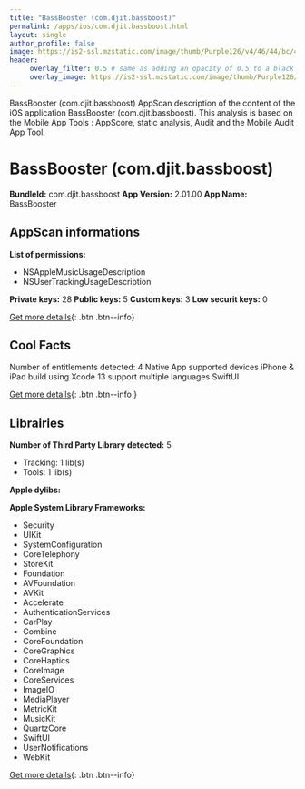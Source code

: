 ```yaml
---
title: "BassBooster (com.djit.bassboost)"
permalink: /apps/ios/com.djit.bassboost.html
layout: single
author_profile: false
image: https://is2-ssl.mzstatic.com/image/thumb/Purple126/v4/46/44/bc/4644bcb8-4df9-96bf-8bec-538358927592/AppIcon-1x_U007emarketing-0-10-0-85-220.png/512x512bb.jpg
header: 
     overlay_filter: 0.5 # same as adding an opacity of 0.5 to a black background
     overlay_image: https://is2-ssl.mzstatic.com/image/thumb/Purple126/v4/46/44/bc/4644bcb8-4df9-96bf-8bec-538358927592/AppIcon-1x_U007emarketing-0-10-0-85-220.png/512x512bb.jpg
---
```

BassBooster (com.djit.bassboost) AppScan description of the content of the iOS application BassBooster (com.djit.bassboost). This analysis is based on the Mobile App Tools : AppScore, static analysis, Audit and the Mobile Audit App Tool.

# BassBooster (com.djit.bassboost)

**BundleId:** com.djit.bassboost
**App Version:** 2.01.00
**App Name:** BassBooster


## AppScan informations 

**List of permissions:** 
- NSAppleMusicUsageDescription
- NSUserTrackingUsageDescription
  
  
**Private keys:** 28
**Public keys:** 5
**Custom keys:** 3
**Low securit keys:** 0
  
[Get more details](/pricing.html){: .btn .btn--info}

## Cool Facts

Number of entitlements detected: 4
Native App
supported devices iPhone & iPad
build using Xcode 13
support multiple languages
SwiftUI
  
[Get more details](/pricing.html){: .btn .btn--info }

## Librairies 
**Number of Third Party Library detected:** 5
- Tracking: 1 lib(s)
- Tools: 1 lib(s)


**Apple dylibs:**


**Apple System Library Frameworks:**
- Security
- UIKit
- SystemConfiguration
- CoreTelephony
- StoreKit
- Foundation
- AVFoundation
- AVKit
- Accelerate
- AuthenticationServices
- CarPlay
- Combine
- CoreFoundation
- CoreGraphics
- CoreHaptics
- CoreImage
- CoreServices
- ImageIO
- MediaPlayer
- MetricKit
- MusicKit
- QuartzCore
- SwiftUI
- UserNotifications
- WebKit


  
[Get more details](/pricing.html){: .btn .btn--info}

